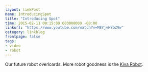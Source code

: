 ```yaml
---
layout: linkPost
name: IntroducingSpot
title: "Introducing Spot"
time: 2015-02-11 00:15:00.003000000 -08:00
linkurl: "https://www.youtube.com/watch?v=M8YjvHYbZ9w"
category: linkblog
frontpage: false
tags:
- video
- robot
---
```


<p>
Our future robot overloards. More robot goodness is the <a href="https://www.youtube.com/watch?v=6KRjuuEVEZs">Kiva Robot</a>. 
</p>
